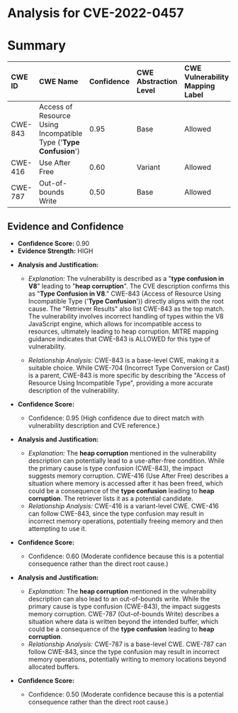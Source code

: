 # Analysis for CVE-2022-0457

# Summary
| CWE ID  | CWE Name                                                                | Confidence | CWE Abstraction Level | CWE Vulnerability Mapping Label | CWE-Vulnerability Mapping Notes |
| :-------- | :---------------------------------------------------------------------- | :--------- | :-------------------- | :------------------------------ | :------------------------------ |
| CWE-843 | Access of Resource Using Incompatible Type ('**Type Confusion**') | 0.95       | Base                  | Allowed                         | Root Cause                      |
| CWE-416 | Use After Free | 0.60       | Variant                  | Allowed                         | Secondary Candidate                      |
| CWE-787 | Out-of-bounds Write | 0.50       | Base                  | Allowed                         | Secondary Candidate                      |

## Evidence and Confidence

*   **Confidence Score:** 0.90
*   **Evidence Strength:** HIGH

- **Analysis and Justification:**
  - *Explanation:* The vulnerability is described as a "**type confusion in V8**" leading to "**heap corruption**". The CVE description confirms this as "**Type Confusion in V8**." CWE-843 (Access of Resource Using Incompatible Type ('**Type Confusion**')) directly aligns with the root cause. The "Retriever Results" also list CWE-843 as the top match. The vulnerability involves incorrect handling of types within the V8 JavaScript engine, which allows for incompatible access to resources, ultimately leading to heap corruption. MITRE mapping guidance indicates that CWE-843 is ALLOWED for this type of vulnerability.

  - *Relationship Analysis:* CWE-843 is a base-level CWE, making it a suitable choice. While CWE-704 (Incorrect Type Conversion or Cast) is a parent, CWE-843 is more specific by describing the "Access of Resource Using Incompatible Type", providing a more accurate description of the vulnerability.

- **Confidence Score:**
  - Confidence: 0.95 (High confidence due to direct match with vulnerability description and CVE reference.)

- **Analysis and Justification:**
  - *Explanation:* The **heap corruption** mentioned in the vulnerability description can potentially lead to a use-after-free condition. While the primary cause is type confusion (CWE-843), the impact suggests memory corruption. CWE-416 (Use After Free) describes a situation where memory is accessed after it has been freed, which could be a consequence of the **type confusion** leading to **heap corruption**. The retriever lists it as a potential candidate.
  - *Relationship Analysis:* CWE-416 is a variant-level CWE. CWE-416 can follow CWE-843, since the type confusion may result in incorrect memory operations, potentially freeing memory and then attempting to use it.
- **Confidence Score:**
  - Confidence: 0.60 (Moderate confidence because this is a potential consequence rather than the direct root cause.)

- **Analysis and Justification:**
  - *Explanation:* The **heap corruption** mentioned in the vulnerability description can also lead to an out-of-bounds write. While the primary cause is type confusion (CWE-843), the impact suggests memory corruption. CWE-787 (Out-of-bounds Write) describes a situation where data is written beyond the intended buffer, which could be a consequence of the **type confusion** leading to **heap corruption**.
  - *Relationship Analysis:* CWE-787 is a base-level CWE. CWE-787 can follow CWE-843, since the type confusion may result in incorrect memory operations, potentially writing to memory locations beyond allocated buffers.
- **Confidence Score:**
  - Confidence: 0.50 (Moderate confidence because this is a potential consequence rather than the direct root cause.)